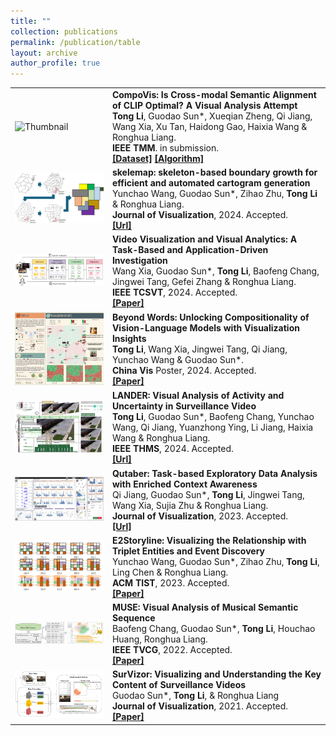 ```yaml
---
title: ""
collection: publications
permalink: /publication/table
layout: archive
author_profile: true
---
```


|   |   |
|---|---|
| <img src="/images/CompoVis.png" alt="Thumbnail" style="width: 300px; height: auto;">    |  **CompoVis: Is Cross-modal Semantic Alignment of CLIP Optimal? A Visual Analysis Attempt**<br>**Tong Li**, Guodao Sun*, Xueqian Zheng, Qi Jiang, Wang Xia, Xu Tan, Haidong Gao, Haixia Wang & Ronghua Liang. <br>**IEEE TMM**. in submission.<br>[**[Dataset]**](https://huggingface.co/datasets/guodaosun/CompoVIS) [**[Algorithm]**](https://github.com/TongLi97/HERCSOM-layout) 
| <img src="/images/Skelemap.jpg" alt="Thumbnail" style="width: 300px; height: auto;">    | **skelemap: skeleton-based boundary growth for efficient and automated cartogram generation**<br>Yunchao Wang, Guodao Sun*, Zihao Zhu, **Tong Li** & Ronghua Liang. <br>**Journal of Visualization**, 2024. Accepted.<br>[**[Url]**](https://link.springer.com/article/10.1007/s12650-024-01031-8) |
| <img src="/images/xia.png" alt="Thumbnail" style="width: 300px; height: auto;">         | **Video Visualization and Visual Analytics: A Task-Based and Application-Driven Investigation**<br>Wang Xia, Guodao Sun*, **Tong Li**, Baofeng Chang, Jingwei Tang, Gefei Zhang & Ronghua Liang. <br>**IEEE TCSVT**, 2024. Accepted.<br>[**[Paper]**](/files/xia.pdf) |
| <img src="/images/Beyond.png" alt="Thumbnail" style="width: 300px; height: auto;">      | **Beyond Words: Unlocking Compositionality of Vision-Language Models with Visualization Insights**<br>**Tong Li**, Wang Xia, Jingwei Tang, Qi Jiang, Yunchao Wang & Guodao Sun*. <br>**China Vis** Poster, 2024. Accepted.<br>[**[Paper]**](/files/Beyond.pdf) |
| <img src="/images/Lander.png" alt="Thumbnail" style="width: 300px; height: auto;">      | **LANDER: Visual Analysis of Activity and Uncertainty in Surveillance Video**<br>**Tong Li**, Guodao Sun*, Baofeng Chang, Yunchao Wang, Qi Jiang, Yuanzhong Ying, Li Jiang, Haixia Wang & Ronghua Liang.<br>**IEEE THMS**, 2024. Accepted.<br>[**[Url]**](https://ieeexplore.ieee.org/document/10570041) |
| <img src="/images/Qutaber.png" alt="Thumbnail" style="width: 300px; height: auto;">     | **Qutaber: Task-based Exploratory Data Analysis with Enriched Context Awareness**<br>Qi Jiang, Guodao Sun*, **Tong Li**, Jingwei Tang, Wang Xia, Sujia Zhu & Ronghua Liang.<br>**Journal of Visualization**, 2023. Accepted.<br>[**[Url]**](https://link.springer.com/article/10.1007/s12650-024-00975-1) |
| <img src="/images/Storyline.png" alt="Thumbnail" style="width: 300px; height: auto;">   | **E2Storyline: Visualizing the Relationship with Triplet Entities and Event Discovery**<br>Yunchao Wang, Guodao Sun*, Zihao Zhu, **Tong Li**, Ling Chen & Ronghua Liang.<br>**ACM TIST**, 2023. Accepted.<br>[**[Paper]**](/files/Storyline.pdf)      |
| <img src="/images/MUSE.png" alt="Thumbnail" style="width: 300px; height: auto;">        | **MUSE: Visual Analysis of Musical Semantic Sequence**<br>Baofeng Chang, Guodao Sun*, **Tong Li**, Houchao Huang, Ronghua Liang.<br>**IEEE TVCG**, 2022. Accepted.<br>[**[Paper]**](/files/MUSE.pdf)                                                |
| <img src="/images/SurVizor.png" alt="Thumbnail" style="width: 300px; height: auto;">    | **SurVizor: Visualizing and Understanding the Key Content of Surveillance Videos**<br>Guodao Sun*, **Tong Li**, & Ronghua Liang<br>**Journal of Visualization**, 2021. Accepted.<br>[**[Paper]**](/files/SurVizor.pdf)                             |
